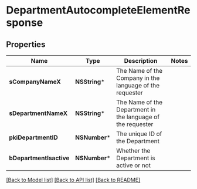 # DepartmentAutocompleteElementResponse

## Properties
Name | Type | Description | Notes
------------ | ------------- | ------------- | -------------
**sCompanyNameX** | **NSString*** | The Name of the Company in the language of the requester | 
**sDepartmentNameX** | **NSString*** | The Name of the Department in the language of the requester | 
**pkiDepartmentID** | **NSNumber*** | The unique ID of the Department | 
**bDepartmentIsactive** | **NSNumber*** | Whether the Department is active or not | 

[[Back to Model list]](../README.md#documentation-for-models) [[Back to API list]](../README.md#documentation-for-api-endpoints) [[Back to README]](../README.md)


